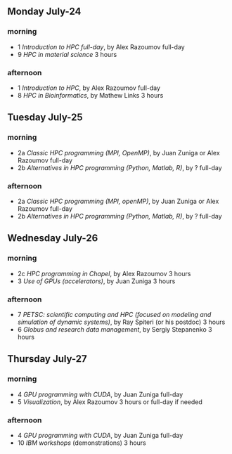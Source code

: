 ## Monday July-24

### morning
* 1 *Introduction to HPC full-day*, by Alex Razoumov full-day
* 9 *HPC in material science* 3 hours

### afternoon
* 1 *Introduction to HPC*, by Alex Razoumov full-day
* 8 *HPC in Bioinformatics*, by Mathew Links 3 hours

## Tuesday July-25

### morning
* 2a *Classic HPC programming (MPI, OpenMP)*, by Juan Zuniga or Alex Razoumov full-day
* 2b *Alternatives in HPC programming (Python, Matlab, R)*, by ? full-day

### afternoon
* 2a *Classic HPC programming (MPI, openMP)*, by Juan Zuniga or Alex Razoumov full-day
* 2b *Alternatives in HPC programming (Python, Matlab, R)*, by ? full-day

## Wednesday July-26

### morning
* 2c *HPC programming in Chapel*, by Alex Razoumov 3 hours
* 3 *Use of GPUs (accelerators)*, by Juan Zuniga 3 hours

### afternoon
* 7 *PETSC: scientific computing and HPC (focused on modeling and simulation of dynamic systems)*, by Ray
  Spiteri (or his postdoc) 3 hours
* 6 *Globus and research data management*, by Sergiy Stepanenko 3 hours

## Thursday July-27

### morning
* 4 *GPU programming with CUDA*, by Juan Zuniga full-day
* 5 *Visualization*, by Alex Razoumov 3 hours or full-day if needed

### afternoon
* 4 *GPU programming with CUDA*, by Juan Zuniga full-day
* 10 *IBM workshops* (demonstrations) 3 hours
